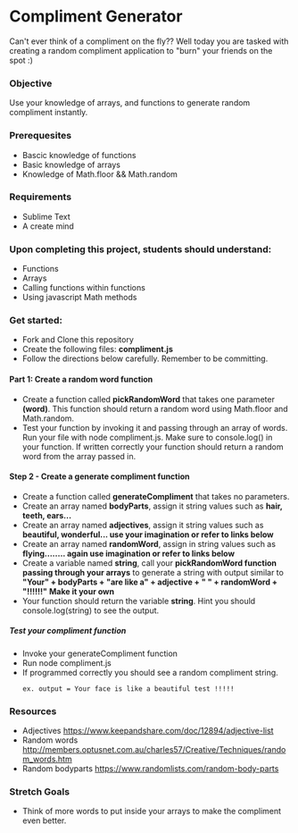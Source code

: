 # Compliment Generator

Can't ever think of a compliment on the fly?? Well today you are tasked with creating a random compliment application to "burn" your friends on the spot :) 

### Objective

Use your knowledge of arrays, and functions to generate random compliment instantly.

### Prerequesites

- Bascic knowledge of functions
- Basic knowledge of arrays
- Knowledge of Math.floor && Math.random
### Requirements

- Sublime Text
- A create mind
### Upon completing this project, students should understand:

- Functions
- Arrays 
- Calling functions within functions
- Using javascript Math methods

### Get started:

- Fork and Clone this repository
- Create the following files: **compliment.js**
- Follow the directions below carefully. Remember to be committing.

#### Part 1: Create a random word function
- Create a function called **pickRandomWord** that takes one parameter **(word)**. This function should return a random word using Math.floor and Math.random.
- Test your function by invoking it and passing through an array of words. Run your file with node compliment.js. Make sure to console.log() in your function. If written correctly your function should return a random word from the array passed in.


#### Step 2 - Create a generate compliment function
- Create a function called **generateCompliment** that takes no parameters.
- Create an array named **bodyParts**, assign it string values such as **hair, teeth, ears...**
- Create an array named **adjectives**, assign it string values such as **beautiful, wonderful... use your imagination or refer to links below**
- Create an array named **randomWord**, assign in string values such as **flying........ again use imagination or refer to links below**
- Create a variable named **string**,  call your **pickRandomWord function passing through your arrays** to generate a string with output
  similar to **"Your" + bodyParts + "are like a" + adjective + " " + randomWord + "!!!!!!"** **Make it your own**
- Your function should return the variable **string**. Hint you should console.log(string) to see the output.

##### Test your compliment function
- Invoke your generateCompliment function
- Run node compliment.js
- If programmed correctly you should see a random compliment string.
  ```
  ex. output = Your face is like a beautiful test !!!!!
  ```
### Resources
- Adjectives https://www.keepandshare.com/doc/12894/adjective-list
- Random words http://members.optusnet.com.au/charles57/Creative/Techniques/random_words.htm
- Random bodyparts https://www.randomlists.com/random-body-parts
### Stretch Goals
- Think of more words to put inside your arrays to make the compliment even better.
